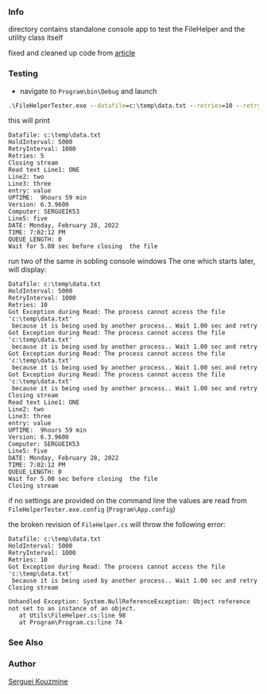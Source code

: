 ### Info

directory contains standalone console app to test the FileHelper and the utility class itself

fixed and cleaned up code from [article](https://www.codeproject.com/Articles/8600/FileHelperTesterEx-C-s-WebClient-FileHelperTester-with-more-fu)

### Testing

* navigate to `Program\bin\Debug` and launch

```cmd
.\FileHelperTester.exe --datafile=c:\temp\data.txt --retries=10 --retryinterval=1000  --holdinterval=5000
```

this will print
```text
Datafile: c:\temp\data.txt
HoldInterval: 5000
RetryInterval: 1000
Retries: 5
Closing stream
Read text Line1: ONE
Line2: two
Line3: three
entry: value
UPTIME:  9hours 59 min
Version: 6.3.9600
Computer: SERGUEIK53
Line5: five
DATE: Monday, February 28, 2022
TIME: 7:02:12 PM
QUEUE_LENGTH: 0
Wait for 5.00 sec before closing  the file
```
  

run two of the same in sobling console windows
The one which starts later, will display:
```text
Datafile: c:\temp\data.txt
HoldInterval: 5000
RetryInterval: 1000
Retries: 10
Got Exception during Read: The process cannot access the file 'c:\temp\data.txt'
 because it is being used by another process.. Wait 1.00 sec and retry
Got Exception during Read: The process cannot access the file 'c:\temp\data.txt'
 because it is being used by another process.. Wait 1.00 sec and retry
Got Exception during Read: The process cannot access the file 'c:\temp\data.txt'
 because it is being used by another process.. Wait 1.00 sec and retry
Got Exception during Read: The process cannot access the file 'c:\temp\data.txt'
 because it is being used by another process.. Wait 1.00 sec and retry
Closing stream
Read text Line1: ONE
Line2: two
Line3: three
entry: value
UPTIME:  9hours 59 min
Version: 6.3.9600
Computer: SERGUEIK53
Line5: five
DATE: Monday, February 28, 2022
TIME: 7:02:12 PM
QUEUE_LENGTH: 0
Wait for 5.00 sec before closing  the file
Closing stream
```

if no settings are provided on the command line the values are read from `FileHelperTester.exe.config` (`Program\App.config`)

the broken revision of `FileHelper.cs` will throw the following error:
```text
Datafile: c:\temp\data.txt
HoldInterval: 5000
RetryInterval: 1000
Retries: 10
Got Exception during Read: The process cannot access the file 'c:\temp\data.txt'
 because it is being used by another process.. Wait 1.00 sec and retry
Closing stream

Unhandled Exception: System.NullReferenceException: Object reference not set to an instance of an object.
   at Utils\FileHelper.cs:line 98
   at Program\Program.cs:line 74

```
### See Also
### Author
[Serguei Kouzmine](kouzmine_serguei@yahoo.com)

